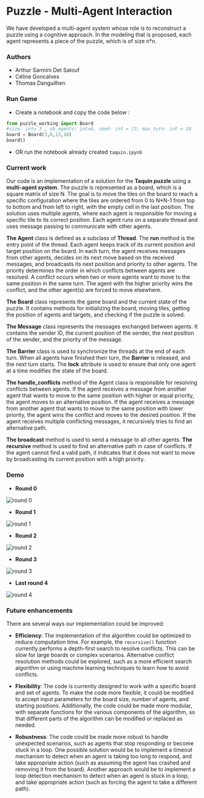 # Puzzle - Multi-Agent Interaction

We have developed a multi-agent system whose role is to reconstruct a puzzle using a cognitive approach. In the modeling that is proposed, each agent represents a piece of the puzzle, which is of size n*n.

### Authors

- Arthur Sarmini Det Satouf
- Céline Goncalves
- Thomas Danguilhen

### Run Game

- Create a notebook and copy the code below :

```python
from puzzle_working import Board
#size: int= 3 , nb_agents: int=6, seed: int = 13, max_turn: int = 10
board = Board(3,6,13,10) 
board()
```

- OR run the notebook already created `taquin.ipynb`

### Current work

Our code is an implementation of a solution for the **Taquin puzzle** using a **multi-agent system**. The puzzle is represented as a board, which is a square matrix of size N. The goal is to move the tiles on the board to reach a specific configuration where the tiles are ordered from 0 to N*N-1 from top to bottom and from left to right, with the empty cell in the last position. The solution uses multiple agents, where each agent is responsible for moving a specific tile to its correct position. Each agent runs on a separate thread and uses message passing to communicate with other agents.

**The Agent** class is defined as a subclass of **Thread**. The **run** method is the entry point of the thread. Each agent keeps track of its current position and target position on the board. In each turn, the agent receives messages from other agents, decides on its next move based on the received messages, and broadcasts its next position and priority to other agents. The priority determines the order in which conflicts between agents are resolved. A conflict occurs when two or more agents want to move to the same position in the same turn. The agent with the higher priority wins the conflict, and the other agent(s) are forced to move elsewhere.

**The Board** class represents the game board and the current state of the puzzle. It contains methods for initializing the board, moving tiles, getting the position of agents and targets, and checking if the puzzle is solved.

**The Message** class represents the messages exchanged between agents. It contains the sender ID, the current position of the sender, the next position of the sender, and the priority of the message.

**The Barrier** class is used to synchronize the threads at the end of each turn. When all agents have finished their turn, the **Barrier** is released, and the next turn starts. The **lock** attribute is used to ensure that only one agent at a time modifies the state of the board.

**The handle_conflicts** method of the Agent class is responsible for resolving conflicts between agents. If the agent receives a message from another agent that wants to move to the same position with higher or equal priority, the agent moves to an alternative position. If the agent receives a message from another agent that wants to move to the same position with lower priority, the agent wins the conflict and moves to the desired position. If the agent receives multiple conflicting messages, it recursively tries to find an alternative path.

**The broadcast** method is used to send a message to all other agents. **The recursive** method is used to find an alternative path in case of conflicts. If the agent cannot find a valid path, it indicates that it does not want to move by broadcasting its current position with a high priority.

### Demo

- **Round 0**

![round 0](img/Round_0.png)

- **Round 1**

![round 1](img/Round_1.png)

- **Round 2**

![round 2](img/Round_2.png)

- **Round 3**

![round 3](img/Round_3.png)

- **Last round 4**

![round 4](img/Round_4.png)

### Future enhancements

There are several ways our implementation could be improved:

- **Efficiency**: The implementation of the algorithm could be optimized to reduce computation time. For example, the `recursive()` function currently performs a depth-first search to resolve conflicts. This can be slow for large boards or complex scenarios. Alternative conflict resolution methods could be explored, such as a more efficient search algorithm or using machine learning techniques to learn how to avoid conflicts.

- **Flexibility**: The code is currently designed to work with a specific board and set of agents. To make the code more flexible, it could be modified to accept input parameters for the board size, number of agents, and starting positions. Additionally, the code could be made more modular, with separate functions for the various components of the algorithm, so that different parts of the algorithm can be modified or replaced as needed.

- **Robustness**: The code could be made more robust to handle unexpected scenarios, such as agents that stop responding or become stuck in a loop. One possible solution would be to implement a timeout mechanism to detect when an agent is taking too long to respond, and take appropriate action (such as assuming the agent has crashed and removing it from the board). Another approach would be to implement a loop detection mechanism to detect when an agent is stuck in a loop, and take appropriate action (such as forcing the agent to take a different path).
